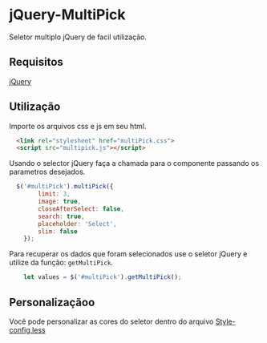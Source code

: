 # jQuery-MultiPick
Seletor multiplo jQuery de facil utilização.

## Requisitos

[jQuery](https://jquery.com/)

## Utilização

Importe os arquivos css e js em seu html.

```html
  <link rel="stylesheet" href="multiPick.css">
  <script src="multipick.js"></script>
```

Usando o selector jQuery faça a chamada para o componente passando os parametros desejados.

```js
  $('#multiPick').multiPick({
        limit: 3,
        image: true,
        closeAfterSelect: false,
        search: true,
        placeholder: 'Select',
        slim: false
    });
```

Para recuperar os dados que foram selecionados use o seletor jQuery e utilize da função: `getMultiPick`.

```js
    let values = $('#multiPick').getMultiPick();
```

## Personalizaçãoo
Você pode personalizar as cores do seletor dentro do arquivo [Style-config.less](https://github.com/Kaynan13/jQuery-MultiPick/blob/main/Style-config.less)